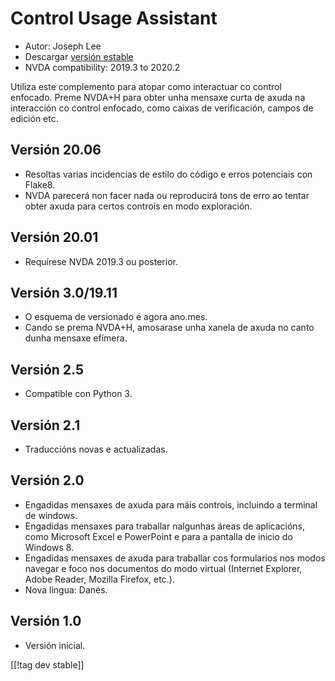 # Control Usage Assistant #

* Autor: Joseph Lee
* Descargar [versión estable][1]
* NVDA compatibility: 2019.3 to 2020.2

Utiliza este complemento para atopar como interactuar co control enfocado.
Preme NVDA+H para obter unha mensaxe curta de axuda na interacción co
control enfocado, como caixas de verificación, campos de edición etc.

## Versión 20.06

* Resoltas varias incidencias de estilo do código e erros potenciais con
  Flake8.
* NVDA parecerá non facer nada ou reproducirá tons de erro ao tentar obter
  axuda para certos controis en modo exploración.

## Versión 20.01

* Requírese NVDA 2019.3 ou posterior.

## Versión 3.0/19.11

* O esquema de versionado é agora ano.mes.
* Cando se prema NVDA+H, amosarase unha xanela de axuda no canto dunha
  mensaxe efímera.

## Versión 2.5

* Compatible con Python 3.

## Versión 2.1

* Traduccións novas e actualizadas.

## Versión 2.0

* Engadidas mensaxes de axuda para máis controis, incluindo a terminal de
  windows.
* Engadidas mensaxes para traballar nalgunhas áreas de aplicacións, como
  Microsoft Excel e PowerPoint e para a pantalla de inicio do Windows 8.
* Engadidas mensaxes de axuda para traballar cos formularios nos modos
  navegar e foco nos documentos do modo virtual (Internet Explorer, Adobe
  Reader, Mozilla Firefox, etc.).
* Nova lingua: Danés.

## Versión 1.0

* Versión inicial.

[[!tag dev stable]]

[1]: https://addons.nvda-project.org/files/get.php?file=cua

[2]: https://addons.nvda-project.org/files/get.php?file=cua-dev
